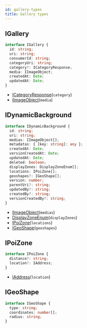 ```yaml
---
id: gallery-types
title: Gallery types
---
```


## IGallery

```ts
interface IGallery {
  id: string;
  uri: string;
  consumerId: string;
  categoryUri: string;
  category?: ICategoryResponse;
  media: IImageObject;
  createdAt: Date;
  updatedAt: Date;
}
```

- [ICategoryResponse](shop-types#icategoryresponse)(`category`)
- [IImageObject](media-types#iimageobject)(`media`)

## IDynamicBackground

```ts
interface IDynamicBackground {
  id: string;
  uri: string;
  medias: IImageObject[];
  metadatas: { [key: string]: any };
  createdAt: Date;
  versionCreatedAt: Date;
  updatedAt: Date;
  deleted: boolean;
  displayZones: DisplayZoneEnum[];
  locations: IPoiZone[];
  geoshapes?: IGeoShape[];
  version: number;
  parentUri?: string;
  updatedBy?: string;
  createdBy?: string;
  versionCreatedBy?: string;
}
```
- [IImageObject](media-types#iimageobject)(`medias`)
- [DisplayZoneEnum](shop-types#displayzoneenum)(`displayZones`)
- [IPoiZone](#ipoizone)(`locations`)
- [IGeoShape](#igeoshape)(`geoshapes`)

## IPoiZone

```ts
interface IPoiZone {
  distance?: string;
  location?: IAddress;
}
```

- [IAddress](place-types#iaddress)(`location`)

## IGeoShape

```ts
interface IGeoShape {
  type: string;
  coordinates: number[];
  radius: string;
}
```